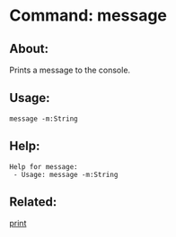 Command: message
====================

About:
--------------------
Prints a message to the console.

Usage:
--------------------
```
message -m:String 
```

Help:
--------------------
```
Help for message:
 - Usage: message -m:String 

```

Related:
--------------------
[print](index.md)
